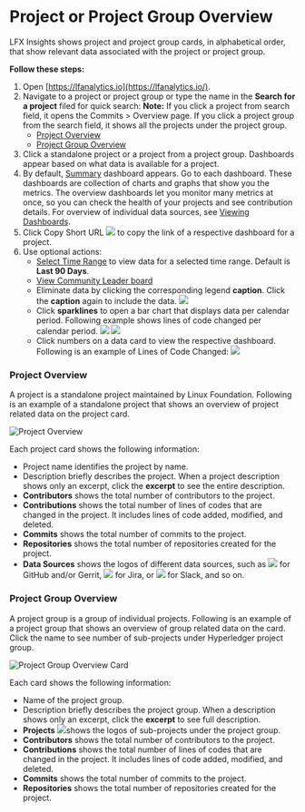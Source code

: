 # Project or Project Group Overview

LFX Insights shows project and project group cards, in alphabetical order, that show relevant data associated with the project or project group.

**Follow these steps:**

1. Open [https://lfanalytics.io](https://lfanalytics.io/).
2. Navigate to a project or project group or type the name in the **Search for a project** filed for quick search: **Note:** If you click a project from search field, it opens the Commits &gt; Overview page. If you click a project group from the search field, it shows all the projects under the project group.
   * [Project Overview](project-or-foundation-overview.md#project-overview)
   * [Project Group Overview](project-or-foundation-overview.md#project-group-overview)
3. Click a standalone project or a project from a project group. Dashboards appear based on what data is available for a project.
4. By default, [Summary](viewing-dashboards/summary.md) dashboard appears. Go to each dashboard. These dashboards are collection of charts and graphs that show you the metrics. The overview dashboards let you monitor many metrics at once, so you can check the health of your projects and see contribution details. For overview of individual data sources, see [Viewing Dashboards](viewing-dashboards/).
5. Click Copy Short URL ![](../.gitbook/assets/copy-short-url.png) to copy the link of a respective dashboard for a project.
6. Use optional actions:
   * [Select Time Range](filtering-data/select-time-range.md) to view data for a selected time range. Default is **Last 90 Days**.
   * [View Community Leader board](viewing-dashboards/community-leader-board/)
   * Eliminate data by clicking the corresponding legend **caption**. Click the **caption** again to include the data.  ![](../.gitbook/assets/exclude-data.png)
   * Click **sparklines** to open a bar chart that displays data per calendar period. Following example shows lines of code changed per calendar period.   ![](../.gitbook/assets/sparkly-line.png) ![](../.gitbook/assets/sparkly-line-expanded.png) 
   * Click numbers on a data card to view the respective dashboard. Following is an example of Lines of Code Changed:  ![](../.gitbook/assets/click-for-dashboard%20%281%29.png) 

### Project Overview

A project is a standalone project maintained by Linux Foundation. Following is an example of a standalone project that shows an overview of project related data on the project card.

![Project Overview](../.gitbook/assets/project-overview.png)

Each project card shows the following information:

* Project name identifies the project by name.
* Description briefly describes the project. When a project description shows only an excerpt, click the **excerpt** to see the entire description.
* **Contributors** shows the total number of contributors to the project.
* **Contributions** shows the total number of lines of codes that are changed in the project. It includes lines of code added, modified, and deleted.
* **Commits** shows the total number of commits to the project.
* **Repositories** shows the total number of repositories created for the project.
* **Data Sources** shows the logos of different data sources, such as ![](../.gitbook/assets/18088261.png) for GitHub and/or Gerrit, ![](../.gitbook/assets/18088260.png) for Jira, or ![](../.gitbook/assets/18088259.png) for Slack, and so on.

### Project Group Overview

A project group is a group of individual projects. Following is an example of a project group that shows an overview of group related data on the card. Click the name to see number of sub-projects under Hyperledger project group.

![Project Group Overview Card](../.gitbook/assets/project-group-overview-card.png)

Each card shows the following information:

* Name of the project group.
* Description briefly describes the project group. When a description shows only an excerpt, click the **excerpt** to see full description.
* **Projects** ![](../.gitbook/assets/18088267.png)shows the logos of sub-projects under the project group.
* **Contributors** shows the total number of contributors to the project.
* **Contributions** shows the total number of lines of codes that are changed in the project. It includes lines of code added, modified, and deleted.
* **Commits** shows the total number of commits to the project.
* **Repositories** shows the total number of repositories created for the project.

